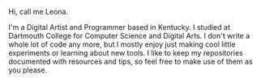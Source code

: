 Hi, call me Leona.

I'm a Digital Artist and Programmer based in Kentucky. I studied at Dartmouth College for Computer Science and Digital Arts. I don't write a whole lot of code any more, but I mostly enjoy just making cool little experiments or learning about new tools. I like to keep my repositories documented with resources and tips, so feel free to make use of them as you please.
